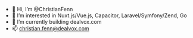 - 👋 Hi, I’m @ChristianFenn
- 👀 I’m interested in Nuxt.js/Vue.js, Capacitor, Laravel/Symfony/Zend, Go
- 🌱 I’m currently building dealvox.com
- 📫 christian.fenn@dealvox.com

<!---
ChristianFenn/ChristianFenn is a ✨ special ✨ repository because its `README.md` (this file) appears on your GitHub profile.
You can click the Preview link to take a look at your changes.
--->
